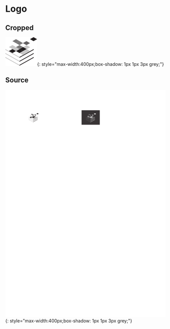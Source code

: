 # Logo

## Cropped

![image](logo-cropped-optimized.svg){: style="max-width:400px;box-shadow: 1px 1px 3px grey;"}


## Source

![image](logo-source.svg){: style="max-width:400px;box-shadow: 1px 1px 3px grey;"}